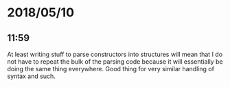 # 2018/05/10

## 11:59

At least writing stuff to parse constructors into structures will mean that I
do not have to repeat the bulk of the parsing code because it will essentially
be doing the same thing everywhere. Good thing for very similar handling of
syntax and such.
